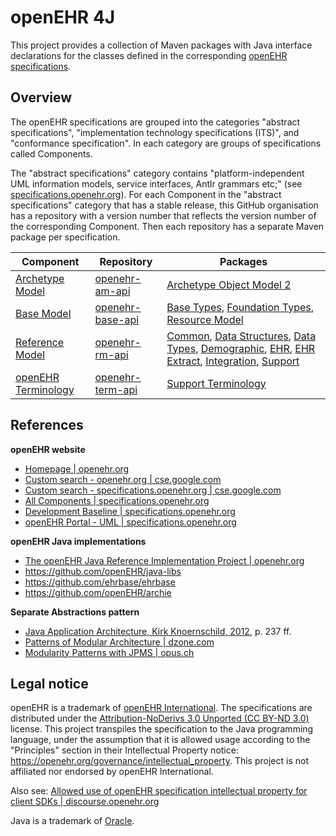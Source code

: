 # openEHR 4J

This project provides a collection of Maven packages with Java interface declarations for the classes defined in the corresponding [openEHR specifications](https://specifications.openehr.org/).

## Overview

The openEHR specifications are grouped into the categories "abstract specifications", "implementation technology specifications (ITS)", and "conformance specification". In each category are groups of specifications called Components.

The "abstract specifications" category contains "platform-independent UML information models, service interfaces, Antlr grammars etc;" (see [specifications.openehr.org](https://specifications.openehr.org)). For each Component in the "abstract specifications" category that has a stable release, this GitHub organisation has a repository with a version number that reflects the version number of the corresponding Component. Then each repository has a separate Maven package per specification.

| **Component**| **Repository** | **Packages** |
|---|---|---|
| [Archetype Model](https://specifications.openehr.org/releases/BASE/latest/architecture_overview.html#_archetype_model_component_am) | [openehr-am-api](https://github.com/openehr4j/openehr-am-4j) | [Archetype Object Model 2](https://openehr4j.github.io/openehr-am-4j/javadocs/openehr-am-aom2/index.html) |
| [Base Model](https://specifications.openehr.org/releases/BASE/latest/architecture_overview.html#_base_component_base) | [openehr-base-api](https://github.com/openehr4j/openehr-base-4j) | [Base Types](https://openehr4j.github.io/openehr-base-4j/javadocs/openehr-base-base-types/index.html), [Foundation Types](https://openehr4j.github.io/openehr-base-4j/javadocs/openehr-base-foundation-types/index.html), [Resource Model](https://openehr4j.github.io/openehr-base-4j/javadocs/openehr-base-resource-model/index.html)  |
| [Reference Model](https://specifications.openehr.org/releases/BASE/latest/architecture_overview.html#_reference_model_component_rm) | [openehr-rm-api](https://github.com/openehr4j/openehr-rm-4j) | [Common](https://openehr4j.github.io/openehr-rm-4j/javadocs/openehr-rm-common/index.html), [Data Structures](https://openehr4j.github.io/openehr-rm-4j/javadocs/openehr-rm-data-structures/index.html), [Data Types](https://openehr4j.github.io/openehr-rm-4j/javadocs/openehr-rm-data-types/index.html), [Demographic](https://openehr4j.github.io/openehr-rm-4j/javadocs/openehr-rm-demographic/index.html), [EHR](https://openehr4j.github.io/openehr-rm-4j/javadocs/openehr-rm-ehr/index.html), [EHR Extract](https://openehr4j.github.io/openehr-rm-4j/javadocs/openehr-rm-ehr-extract/index.html), [Integration](https://openehr4j.github.io/openehr-rm-4j/javadocs/openehr-rm-integration/index.html), [Support](https://openehr4j.github.io/openehr-rm-4j/javadocs/openehr-rm-support/index.html) |
| [openEHR Terminology](https://specifications.openehr.org/releases/BASE/latest/architecture_overview.html#_terminology_in_openehr) | [openehr-term-api](https://github.com/openehr4j/openehr-term-4j) | [Support Terminology](https://openehr4j.github.io/openehr-term-4j/javadocs/openehr-term-support-terminology/index.html) |

## References

**openEHR website**

- [Homepage | openehr.org](https://www.openehr.org) 
- [Custom search - openehr.org | cse.google.com](https://cse.google.com/cse?cx=b137c0ed42c6742ba) 
- [Custom search - specifications.openehr.org | cse.google.com](https://cse.google.com/cse?cx=25af888cc5a66491c)
- [All Components | specifications.openehr.org](https://specifications.openehr.org/components)
- [Development Baseline | specifications.openehr.org](https://specifications.openehr.org/development_baseline)
- [openEHR Portal - UML | specifications.openehr.org](https://specifications.openehr.org/releases/UML/latest/index.html)

**openEHR Java implementations**

- [The openEHR Java Reference Implementation Project | openehr.org](https://www.openehr.org/publications/health_ict/R-Chen-etal-openEHR-Java-Impl-Medinfo2007-2007-03-31.pdf)
- https://github.com/openEHR/java-libs
- https://github.com/ehrbase/ehrbase
- https://github.com/openEHR/archie

**Separate Abstractions pattern**

- [Java Application Architecture, Kirk Knoernschild, 2012](https://www.google.com/books/edition/Java_Application_Architecture/iOtwFoU1Dt4C?hl=en), p. 237 ff.
- [Patterns of Modular Architecture | dzone.com](https://dzone.com/refcardz/patterns-modular-architecture)
- [Modularity Patterns with JPMS | opus.ch](https://opus.ch/modularity-patterns-with-jpms-abstractions)

## Legal notice

openEHR is a trademark of [openEHR International](https://openehr.org/about/contacts).
The specifications are distributed under the [Attribution-NoDerivs 3.0 Unported (CC BY-ND 3.0)](https://creativecommons.org/licenses/by-nd/3.0/deed.en_GB) license.
This project transpiles the specification to the Java programming language, under the assumption that it is allowed usage according to the "Principles" section in their Intellectual Property notice: https://openehr.org/governance/intellectual_property.
This project is not affiliated nor endorsed by openEHR International.

Also see: [Allowed use of openEHR specification intellectual property for client SDKs | discourse.openehr.org](https://discourse.openehr.org/t/allowed-use-of-openehr-specification-intellectual-property-for-client-sdks/4001/1)

Java is a trademark of [Oracle](https://www.oracle.com/legal/trademarks.html).

